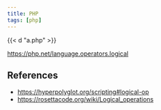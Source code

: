 ```yaml
---
title: PHP
tags: [php]
---
```


{{< d "a.php" >}}

<https://php.net/language.operators.logical>

## References

- <https://hyperpolyglot.org/scripting#logical-op>
- <https://rosettacode.org/wiki/Logical_operations>
